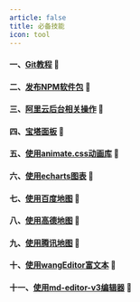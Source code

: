 ```yaml
---
article: false
title: 必备技能
icon: tool
---
```


#### 一、[Git教程](/skill/npm/)  :book:
#### 二、[发布NPM软件包](/skill/npm/)  :book:
#### 三、[阿里云后台相关操作](/skill/aliyun/)  :book:
#### 四、[宝塔面板](/skill/baota/)  :book:
#### 五、[使用animate.css动画库](/skill/animate/)  :book:
#### 六、[使用echarts图表](/skill/echarts/)  :book:
#### 七、[使用百度地图](/skill/baidumap/)  :book:
#### 八、[使用高德地图](/skill/gaodemap/)  :book:
#### 九、[使用腾讯地图](/skill/tengxunmap/)  :book:
#### 十、[使用wangEditor富文本](/skill/wangeditor/)  :book:
#### 十一、[使用md-editor-v3编辑器](/skill/mdedeitorv3/)  :book: